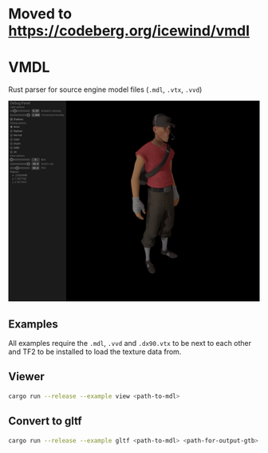 # Moved to https://codeberg.org/icewind/vmdl

# VMDL

Rust parser for source engine model files (`.mdl`, `.vtx`, `.vvd`)

![Scout model rendered by the example program](./screenshots/scout.png)

## Examples

All examples require the `.mdl`, `.vvd` and `.dx90.vtx` to be next to each other and TF2 to be installed to load the texture data from.

## Viewer

```bash
cargo run --release --example view <path-to-mdl>
```

## Convert to gltf

```bash
cargo run --release --example gltf <path-to-mdl> <path-for-output-gtb>
```
